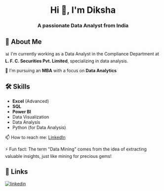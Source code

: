 <h1 align="center">Hi 👋, I'm Diksha</h1>
<h3 align="center">A passionate Data Analyst from India</h3>

## 🚀 About Me

📊 I'm currently working as a Data Analyst in the Compliance Department at **L. F. C. Securities Pvt. Limited**, specializing in data analysis.

🧠 I'm pursuing an **MBA** with a focus on **Data Analytics** 

## 🛠️ Skills

- **Excel** (Advanced)
- **SQL**
- **Power BI**
- Data Visualization
- Data Analysis
- Python (for Data Analysis)

📫 How to reach me: [LinkedIn](https://www.linkedin.com/in/diksha-yadav-d25/)

⚡️ Fun fact: The term "Data Mining" comes from the idea of extracting valuable insights, just like mining for precious gems!

## 🔗 Links
[![linkedin](https://img.shields.io/badge/linkedin-0A66C2?style=for-the-badge&logo=linkedin&logoColor=white)](https://www.linkedin.com/in/diksha-yadav-d25/)
